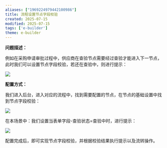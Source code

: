 ```yaml
---
aliases: ["1969224979442100986"]
title: 流程设置节点字段校验
created: 2025-07-15
modified: 2025-07-15
tags: ['e-builder']
theme: e-builder
---
```


**问题描述：**

例如在采购申请审批过程中，供应商在查验节点需要经过查验才能进入下一节点，此时我们可以设置节点字段校验，若还在查验中，则进行提示：

![](578ba9d57e46226288b67e1291882018.jpg)

**配置方式：**

我们进入后台，进入对应的流程中，找到需要配置的节点，在节点的基础设置中找到节点字段校验：

![](830ca4e68d0cd73ed037e95f54580f7c.jpg)

在本场景中：我们设置当表单字段-查验状态=查验中时，进行提示：

![](1db6e7403601e086aca6f4b5fcd6d4a0.jpg)

配置完成后，即可实现节点字段校验，并根据校验结果执行提示以及流转操作。